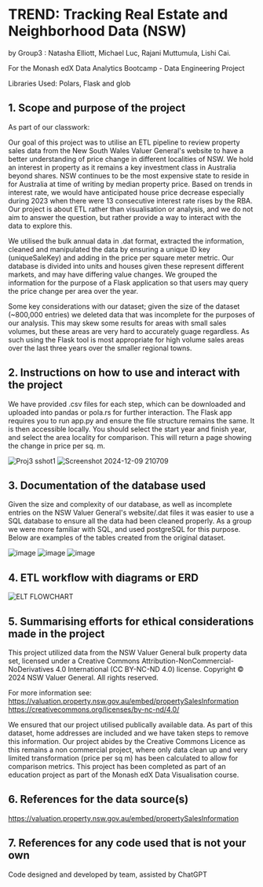 # TREND: Tracking Real Estate and Neighborhood Data (NSW)
by Group3 : Natasha Elliott, Michael Luc, Rajani Muttumula, Lishi Cai.

For the Monash edX Data Analytics Bootcamp - Data Engineering Project

Libraries Used:
Polars, Flask and glob

## 1. Scope and purpose of the project

As part of our classwork:

Our goal of this project was to utilise an ETL pipeline to review property sales data from the New South Wales Valuer General's website to have a better understanding of price change in different localities of NSW. 
We hold an interest in property as it remains a key investment class in Australia beyond shares. NSW continues to be the most expensive state to reside in for Australia at time of writing by median property price.
Based on trends in interest rate, we would have anticipated house price decrease especially during 2023 when there were 13 consecutive interest rate rises by the RBA. Our project is about ETL rather than visualisation or analysis, and we do not aim to answer the question, but rather provide a way to interact with the data to explore this.

We utilised the bulk annual data in .dat format, extracted the information, cleaned and manipulated the data by ensuring a unique ID key (uniqueSaleKey) and adding in the price per square meter metric.
Our database is divided into units and houses given these represent different markets, and may have differing value changes.
We grouped the information for the purpose of a Flask application so that users may query the price change per area over the year.

Some key considerations with our dataset; given the size of the dataset (~800,000 entries) we deleted data that was incomplete for the purposes of our analysis. This may skew some results for areas with small sales volumes, but these areas are very hard to accurately guage regardless. As such using the Flask tool is most appropriate for high volume sales areas over the last three years over the smaller regional towns.

## 2. Instructions on how to use and interact with the project

We have provided .csv files for each step, which can be downloaded and uploaded into pandas or pola.rs for further interaction.
The Flask app requires you to run app.py and ensure the file structure remains the same. 
It is then accessible locally. You should select the start year and finish year, and select the area locality for comparison. 
This will return a page showing the change in price per sq. m.

![Proj3 sshot1](https://github.com/user-attachments/assets/de68049f-30ad-4a60-b595-88dba9029d1b)
![Screenshot 2024-12-09 210709](https://github.com/user-attachments/assets/1187530b-2242-42a6-be5d-23f770a0967c)

## 3. Documentation of the database used

Given the size and complexity of our database, as well as incomplete entries on the NSW Valuer General's website/.dat files it was easier to use a SQL database to ensure all the data had been cleaned properly.
As a group we were more familiar with SQL, and used postgreSQL for this purpose. 
Below are examples of the tables created from the original dataset.

![image](https://github.com/user-attachments/assets/e042a851-481e-4315-9c68-c4a6218c1b4a)
![image](https://github.com/user-attachments/assets/f0117cd6-7fcc-4f45-bc63-2875f3f5b43a)
![image](https://github.com/user-attachments/assets/a1c439a4-36e1-4d9b-8276-3e6e4a7e5c4a)

## 4. ETL workflow with diagrams or ERD

![ELT FLOWCHART](https://github.com/user-attachments/assets/3886d70c-55d7-4e68-a60f-216dfd980dd2)


## 5. Summarising efforts for ethical considerations made in the project


This project utilized data from the NSW Valuer General bulk property data set, licensed under a Creative Commons Attribution-NonCommercial-NoDerivatives 4.0 International (CC BY-NC-ND 4.0) license.
Copyright © 2024 NSW Valuer General. All rights reserved. 

For more information see:
https://valuation.property.nsw.gov.au/embed/propertySalesInformation
https://creativecommons.org/licenses/by-nc-nd/4.0/

We ensured that our project utilised publically available data. As part of this dataset, home addresses are included and we have taken steps to remove this information. 
Our project abides by the Creative Commons Licence as this remains a non commercial project, where only data clean up and very limited transformation (price per sq m) has been calculated to allow for comparison
metrics. This project has been completed as part of an education project as part of the Monash edX Data Visualisation course.

## 6. References for the data source(s)

https://valuation.property.nsw.gov.au/embed/propertySalesInformation

## 7. References for any code used that is not your own
Code designed and developed by team, assisted by ChatGPT



